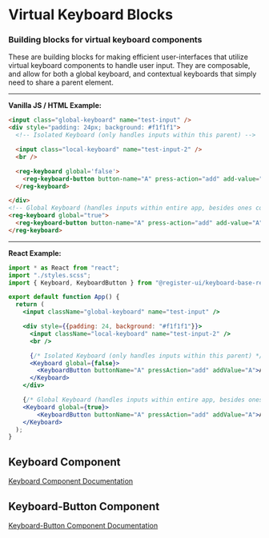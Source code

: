 # Virtual Keyboard Blocks
### Building blocks for virtual keyboard components

These are building blocks for making efficient user-interfaces that utilize virtual keyboard components to handle user input. They are composable, and allow for both a global keyboard, and contextual keyboards that simply need to share a parent element.

----------------------------------------------

**Vanilla JS / HTML Example:**

```html
<input class="global-keyboard" name="test-input" />
<div style="padding: 24px; background: #f1f1f1">
  <!-- Isolated Keyboard (only handles inputs within this parent) -->

  <input class="local-keyboard" name="test-input-2" />
  <br />

  <reg-keyboard global='false'>
    <reg-keyboard-button button-name="A" press-action="add" add-value="A">A</reg-keyboard-button>
  </reg-keyboard>

</div>
<!-- Global Keyboard (handles inputs within entire app, besides ones controlled by local keyboards) -->
<reg-keyboard global="true">
  <reg-keyboard-button button-name="A" press-action="add" add-value="A">A</reg-keyboard-button>
</reg-keyboard>
```

----------------------------------------------

**React Example:**

```jsx
import * as React from "react";
import "./styles.scss";
import { Keyboard, KeyboardButton } from "@register-ui/keyboard-base-react";

export default function App() {
  return (
    <input className="global-keyboard" name="test-input" />

    <div style={{padding: 24, background: "#f1f1f1"}}>
      <input className="local-keyboard" name="test-input-2" />
      <br />

      {/* Isolated Keyboard (only handles inputs within this parent) */}
      <Keyboard global={false}>
        <KeyboardButton buttonName="A" pressAction="add" addValue="A">A</KeyboardButton>
      </Keyboard>
    </div>

    {/* Global Keyboard (handles inputs within entire app, besides ones controlled by local keyboards) */}
    <Keyboard global={true}>
        <KeyboardButton buttonName="A" pressAction="add" addValue="A">A</KeyboardButton>
    </Keyboard>
  );
}
```

## Keyboard Component
[Keyboard Component Documentation](https://github.com/parkerpierpont/Keyboard-Blocks/tree/master/keyboard-base/src/components/keyboard)

## Keyboard-Button Component
[Keyboard-Button Component Documentation](https://github.com/parkerpierpont/Keyboard-Blocks/tree/master/keyboard-base/src/components/keyboard-button)